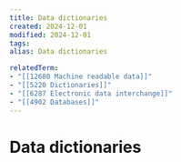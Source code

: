```yaml
---
title: Data dictionaries
created: 2024-12-01
modified: 2024-12-01
tags: 
alias: Data dictionaries

relatedTerm:
- "[[12680 Machine readable data]]"
- "[[5220 Dictionaries]]"
- "[[6287 Electronic data interchange]]"
- "[[4902 Databases]]"
---
```

# Data dictionaries
